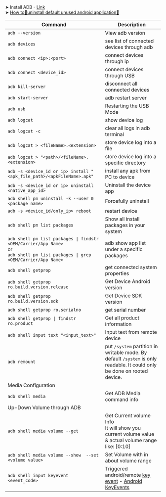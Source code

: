 <!-- # ADB related commands -->
➤ Install ADB - [Link](https://developer.android.com/tools/releases/platform-tools)<br>
➤ [How to🔨uninstall default unused android application📲](https://medium.com/@artbindu/how-to-uninstall-default-unused-android-application-29780f33eba4)

Command | Description
------- | --------
`adb --version` | View adb version
`adb devices` | see list of connected devices through adb
`adb connect <ip>:<port>` | connect devices through ip
`adb connect <device_id>` | connect devices through USB
`adb kill-server`| disconnect all connected devices
`adb start-server` | adb restart server
`adb usb` | Restarting the USB Mode
`adb logcat` | show device log
`adb logcat -c` | clear all logs in adb terminal
`adb logcat > <fileName>.<extension>` | store device log into a file
`adb logcat > "<path>/<fileName>.<extension>` | store device log into a specific directory
`adb -s <device_id or ip> install "<apk_file_path>/<apkFileName>.apk"` | install any apk from PC to device
`adb -s <device_id or ip> uninstall <native_app_id>` | Uninstall the device app
`adb shell pm uninstall -k --user 0 <package name>` | Forcefully uninstall
`adb -s <device_id/only_ip> reboot` | restart device
`adb shell pm list packages` | Show all install packages in your system
`adb shell pm list packages \| findstr <OEM/Carrier/App Name>` <br>or<br> `adb shell pm list packages \| grep <OEM/Carrier/App Name>` | adb show app list under a specific packages
`adb shell getprop` | get connected system properties
`adb shell getprop ro.build.version.release`| Get Device Android version
`adb shell getprop ro.build.version.sdk`| Get Device SDK version
`adb shell getprop ro.serialno` | get serial number
`adb shell getprop \| findstr ro.product` | Get all product information
`adb shell input text "<input_text>"` | Input text from remote device
`adb remount`| put `/system` partition in writable mode. By default `/system` is only readable. It could only be done on rooted device.
Media Configuration |
`adb shell media` | Get ADB Media command info
Up-Down Volume through ADB |
`adb shell media volume --get`| Get Current volume Info<br>It will show you current volume value & actual volume range like: [0:10]
`adb shell media volume --show  --set <volume value>`| Set Volume with in about volume range
`adb shell input keyevent <event_code>` | Triggered android/remote [key event](./data/rawData/keyevents.json) - [Android KeyEvents](https://developer.android.com/reference/android/view/KeyEvent)



<!-- https://gist.github.com/Pulimet/5013acf2cd5b28e55036c82c91bd56d8 -->
